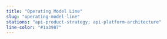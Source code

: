 ```yaml
---
title: "Operating Model Line"
slug: "operating-model-line"
stations: "api-product-strategy; api-platform-architecture"
line-color: "#1a3987"
---
```


